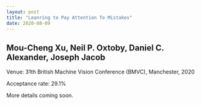 ```yaml
---
layout: post
title: "Leanring to Pay Attention To Mistakes"
date: 2020-08-09
---
```

Mou-Cheng Xu, Neil P. Oxtoby, Daniel C. Alexander, Joseph Jacob
---
Venue: 31th British Machine Vision Conference (BMVC), Manchester, 2020

Acceptance rate: 29.1%


More details coming soon.

